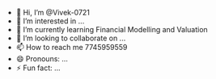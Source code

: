 - 👋 Hi, I’m @Vivek-0721
- 👀 I’m interested in ...
- 🌱 I’m currently learning Financial Modelling and Valuation
- 💞️ I’m looking to collaborate on ...
- 📫 How to reach me 7745959559
- 😄 Pronouns: ...
- ⚡ Fun fact: ...

<!---
Vivek-0721/Vivek-0721 is a ✨ special ✨ repository because its `README.md` (this file) appears on your GitHub profile.
You can click the Preview link to take a look at your changes.
--->
